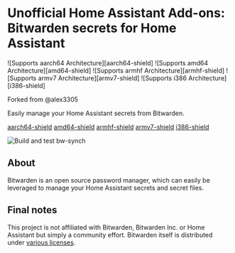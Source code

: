 
# Unofficial Home Assistant Add-ons: Bitwarden secrets for Home Assistant
![Supports aarch64 Architecture][aarch64-shield] ![Supports amd64 Architecture][amd64-shield] ![Supports armhf Architecture][armhf-shield] ![Supports armv7 Architecture][armv7-shield] ![Supports i386 Architecture][i386-shield]

Forked from @alex3305 

Easily manage your Home Assistant secrets from Bitwarden.

[aarch64-shield](https://img.shields.io/badge/aarch64-yes-green)
[amd64-shield](https://img.shields.io/badge/amd64-yes-green)
[armhf-shield](https://img.shields.io/badge/armhf-no-red)
[armv7-shield](https://img.shields.io/badge/armv7-no-red)
[i386-shield](https://img.shields.io/badge/i386-no-red)

![Build and test bw-synch](https://github.com/kleinerhobbit/hass-addons/actions/workflows/builder.yaml/badge.svg?branch?master)

## About

Bitwarden is an open source password manager, which can easily be leveraged to manage your Home Assistant secrets and secret files.

## Final notes

This project is not affiliated with Bitwarden, Bitwarden Inc. or Home Assistant but simply a community effort. Bitwarden itself is distributed under [various licenses](https://github.com/bitwarden/server/blob/master/LICENSE.txt).
